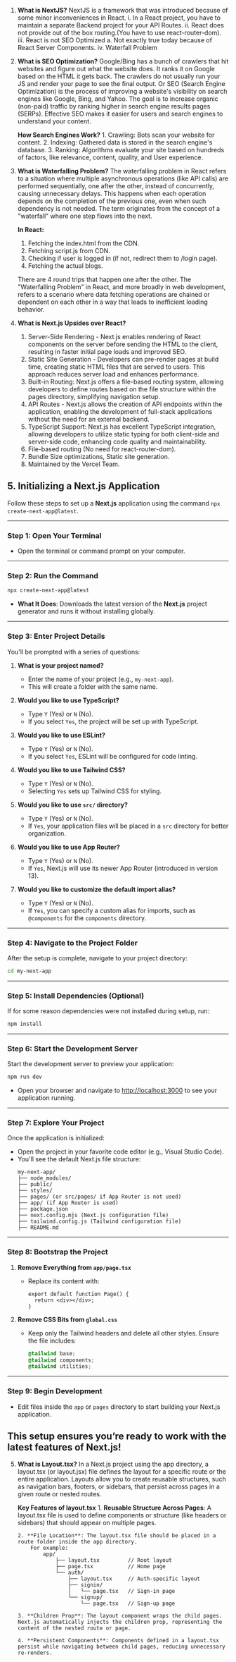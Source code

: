 1. **What is NextJS?**
NextJS is a framework that was introduced because of some minor inconveniences in React.
   i. In a React project, you have to maintain a separate Backend project for your API Routes.
   ii. React does not provide out of the box routing.(You have to use react-router-dom).
   iii. React is not SEO Optimized
       a. Not exactly true today because of React Server Components.
   iv. Waterfall Problem

2. **What is SEO Optimization?**
Google/Bing has a bunch of crawlers that hit websites and figure out what the website does. It ranks it on Google based on the HTML it gets back. The crawlers do not usually run your JS and render your page to see the final output. Or SEO (Search Engine Optimization) is the process of improving a website's visibility on search engines like Google, Bing, and Yahoo. The goal is to increase organic (non-paid) traffic by ranking higher in search engine results pages (SERPs). Effective SEO makes it easier for users and search engines to understand your content.

   **How Search Engines Work?**
       1. Crawling: Bots scan your website for content.
       2. Indexing: Gathered data is stored in the search engine's database.
       3. Ranking: Algorithms evaluate your site based on hundreds of factors, like relevance, content, quality, and User experience.

3. **What is Waterfalling Problem?**
The waterfalling problem in React refers to a situation where multiple asynchronous operations (like API calls) are performed sequentially, one after the other, instead of concurrently, causing unnecessary delays. This happens when each operation depends on the completion of the previous one, even when such dependency is not needed. The term originates from the concept of a "waterfall" where one step flows into the next.

   **In React:**
   1. Fetching the index.html from the CDN.
   2. Fetching script.js from CDN.
   3. Checking if user is logged in (if not, redirect them to /login page).
   4. Fetching the actual blogs.

   There are 4 round trips that happen one after the other. The "Waterfalling Problem" in React, and more broadly in web development, refers to a scenario where data fetching operations are chained or dependent on each other in a way that leads to inefficient loading behavior.

4. **What is Next.js Upsides over React?**
   1. Server-Side Rendering - Next.js enables rendering of React components on the server before sending the HTML to the client, resulting in faster initial page loads and improved SEO.
   2. Static Site Generation - Developers can pre-render pages at build time, creating static HTML files that are served to users. This approach reduces server load and enhances performance.
   3. Built-in Routing: Next.js offers a file-based routing system, allowing developers to define routes based on the file structure within the pages directory, simplifying navigation setup.
   4. API Routes - Next.js allows the creation of API endpoints within the application, enabling the development of full-stack applications without the need for an external backend.
   5. TypeScript Support: Next.js has excellent TypeScript integration, allowing developers to utilize static typing for both client-side and server-side code, enhancing code quality and maintainability.
   6. File-based routing (No need for react-router-dom).
   7. Bundle Size optimizations, Static site generation.
   8. Maintained by the Vercel Team.


## 5. Initializing a Next.js Application

Follow these steps to set up a **Next.js** application using the command `npx create-next-app@latest`.

---

### Step 1: Open Your Terminal
- Open the terminal or command prompt on your computer.

---

### Step 2: Run the Command
```bash
npx create-next-app@latest
```
- **What It Does**: Downloads the latest version of the **Next.js** project generator and runs it without installing globally.

---

### Step 3: Enter Project Details
You'll be prompted with a series of questions:

1. **What is your project named?**  
   - Enter the name of your project (e.g., `my-next-app`).  
   - This will create a folder with the same name.

2. **Would you like to use TypeScript?**  
   - Type `Y` (Yes) or `N` (No).  
   - If you select `Yes`, the project will be set up with TypeScript.

3. **Would you like to use ESLint?**  
   - Type `Y` (Yes) or `N` (No).  
   - If you select `Yes`, ESLint will be configured for code linting.

4. **Would you like to use Tailwind CSS?**  
   - Type `Y` (Yes) or `N` (No).  
   - Selecting `Yes` sets up Tailwind CSS for styling.

5. **Would you like to use `src/` directory?**  
   - Type `Y` (Yes) or `N` (No).  
   - If `Yes`, your application files will be placed in a `src` directory for better organization.

6. **Would you like to use App Router?**  
   - Type `Y` (Yes) or `N` (No).  
   - If `Yes`, Next.js will use its newer App Router (introduced in version 13).

7. **Would you like to customize the default import alias?**  
   - Type `Y` (Yes) or `N` (No).  
   - If `Yes`, you can specify a custom alias for imports, such as `@components` for the `components` directory.

---

### Step 4: Navigate to the Project Folder
After the setup is complete, navigate to your project directory:
```bash
cd my-next-app
```

---

### Step 5: Install Dependencies (Optional)
If for some reason dependencies were not installed during setup, run:
```bash
npm install
```

---

### Step 6: Start the Development Server
Start the development server to preview your application:
```bash
npm run dev
```
- Open your browser and navigate to [http://localhost:3000](http://localhost:3000) to see your application running.

---

### Step 7: Explore Your Project
Once the application is initialized:
- Open the project in your favorite code editor (e.g., Visual Studio Code).
- You'll see the default Next.js file structure:
  ```
  my-next-app/
  ├── node_modules/
  ├── public/
  ├── styles/
  ├── pages/ (or src/pages/ if App Router is not used)
  ├── app/ (if App Router is used)
  ├── package.json
  ├── next.config.mjs (Next.js configuration file)
  ├── tailwind.config.js (Tailwind configuration file)
  ├── README.md
  ```

---

### Step 8: Bootstrap the Project
1. **Remove Everything from `app/page.tsx`**
   - Replace its content with:
     ```tsx
     export default function Page() {
       return <div></div>;
     }
     ```

2. **Remove CSS Bits from `global.css`**
   - Keep only the Tailwind headers and delete all other styles. Ensure the file includes:
     ```css
     @tailwind base;
     @tailwind components;
     @tailwind utilities;
     ```

---

### Step 9: Begin Development
- Edit files inside the `app` or `pages` directory to start building your Next.js application.

This setup ensures you’re ready to work with the latest features of Next.js!
---

5. **What is Layout.tsx?**
In a Next.js project using the app directory, a layout.tsx (or layout.jsx) file defines the layout for a specific route or the entire application. Layouts allow you to create reusable structures, such as navigation bars, footers, or sidebars, that persist across pages in a given route or nested routes.

   **Key Features of layout.tsx**
       1. **Reusable Structure Across Pages**: A layout.tsx file is used to define components or structure (like headers or sidebars) that should appear on multiple pages.

       2. **File Location**: The layout.tsx file should be placed in a route folder inside the app directory.
           For example:
               app/
                   ├── layout.tsx         // Root layout
                   ├── page.tsx           // Home page
                   └── auth/
                       ├── layout.tsx     // Auth-specific layout
                       ├── signin/
                       │   └── page.tsx   // Sign-in page
                       └── signup/
                           └── page.tsx   // Sign-up page

       3. **Children Prop**: The layout component wraps the child pages. Next.js automatically injects the children prop, representing the content of the nested route or page.

       4. **Persistent Components**: Components defined in a layout.tsx persist while navigating between child pages, reducing unnecessary re-renders.
